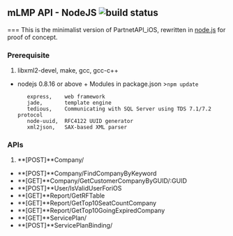 ## mLMP API - NodeJS ![build status](http://10.1.185.2/projects/1/status?ref=master)
===
This is the minimalist version of PartnetAPI_iOS, rewritten in [node.js](http://www.nodejs.org) for proof of concept.

### Prerequisite
1.   libxml2-devel, make, gcc, gcc-c++
*    nodejs 0.8.16 or above
    +    Modules in package.json
           >`npm update`
    
            express,    web framework
            jade,       template engine
            tedious,    Communicating with SQL Server using TDS 7.1/7.2 protocol
            node-uuid,  RFC4122 UUID generator
            xml2json,   SAX-based XML parser
            
        
            
### APIs
1.   **[POST]**Company/
+    **[POST]**Company/FindCompanyByKeyword
+    **[GET]**Company/GetCustomerCompanyByGUID/:GUID
+    **[POST]**User/IsValidUserForiOS
+    **[GET]**Report/GetRFTable
+    **[GET]**Report/GetTop10SeatCountCompany
+    **[GET]**Report/GetTop10GoingExpiredCompany
+    **[GET]**ServicePlan/
+    **[POST]**ServicePlanBinding/


